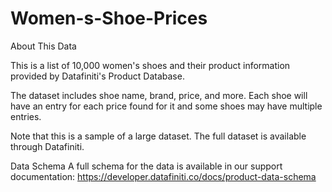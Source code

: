 # Women-s-Shoe-Prices
About This Data

This is a list of 10,000 women's shoes and their product information provided by Datafiniti's Product Database.

The dataset includes shoe name, brand, price, and more. Each shoe will have an entry for each price found for it and some shoes may have multiple entries.

Note that this is a sample of a large dataset. The full dataset is available through Datafiniti.

Data Schema
A full schema for the data is available in our support documentation:
https://developer.datafiniti.co/docs/product-data-schema

